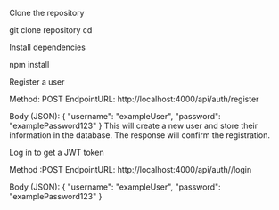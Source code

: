 Clone the repository

git clone repository
cd <project-folder>

Install dependencies

npm install

Register a user

Method: POST 
EndpointURL: http://localhost:4000/api/auth/register

Body (JSON):
{
  "username": "exampleUser",
  "password": "examplePassword123"
}
This will create a new user and store their information in the database. The response will confirm the registration.


Log in to get a JWT token

Method :POST 
EndpointURL: http://localhost:4000/api/auth//login

Body (JSON):
{
  "username": "exampleUser",
  "password": "examplePassword123"
}
